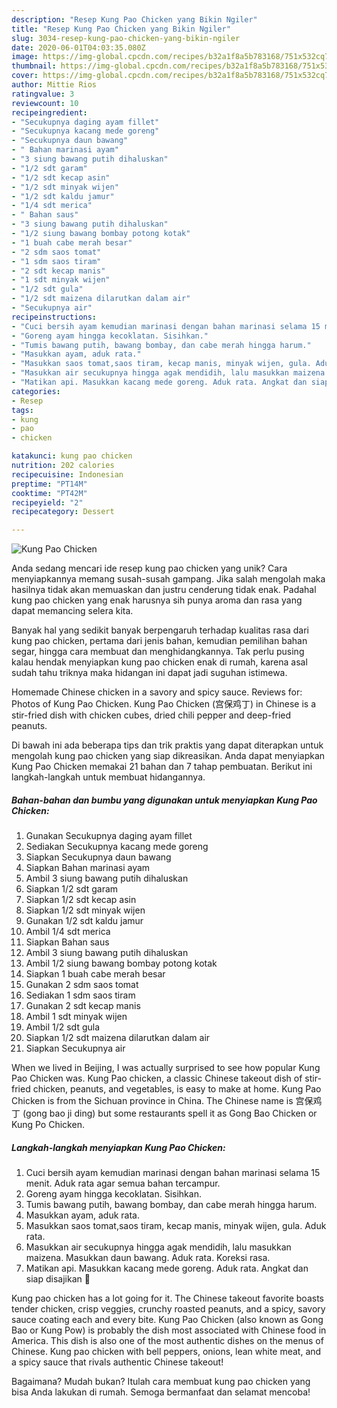 ```yaml
---
description: "Resep Kung Pao Chicken yang Bikin Ngiler"
title: "Resep Kung Pao Chicken yang Bikin Ngiler"
slug: 3034-resep-kung-pao-chicken-yang-bikin-ngiler
date: 2020-06-01T04:03:35.080Z
image: https://img-global.cpcdn.com/recipes/b32a1f8a5b783168/751x532cq70/kung-pao-chicken-foto-resep-utama.jpg
thumbnail: https://img-global.cpcdn.com/recipes/b32a1f8a5b783168/751x532cq70/kung-pao-chicken-foto-resep-utama.jpg
cover: https://img-global.cpcdn.com/recipes/b32a1f8a5b783168/751x532cq70/kung-pao-chicken-foto-resep-utama.jpg
author: Mittie Rios
ratingvalue: 3
reviewcount: 10
recipeingredient:
- "Secukupnya daging ayam fillet"
- "Secukupnya kacang mede goreng"
- "Secukupnya daun bawang"
- " Bahan marinasi ayam"
- "3 siung bawang putih dihaluskan"
- "1/2 sdt garam"
- "1/2 sdt kecap asin"
- "1/2 sdt minyak wijen"
- "1/2 sdt kaldu jamur"
- "1/4 sdt merica"
- " Bahan saus"
- "3 siung bawang putih dihaluskan"
- "1/2 siung bawang bombay potong kotak"
- "1 buah cabe merah besar"
- "2 sdm saos tomat"
- "1 sdm saos tiram"
- "2 sdt kecap manis"
- "1 sdt minyak wijen"
- "1/2 sdt gula"
- "1/2 sdt maizena dilarutkan dalam air"
- "Secukupnya air"
recipeinstructions:
- "Cuci bersih ayam kemudian marinasi dengan bahan marinasi selama 15 menit. Aduk rata agar semua bahan tercampur."
- "Goreng ayam hingga kecoklatan. Sisihkan."
- "Tumis bawang putih, bawang bombay, dan cabe merah hingga harum."
- "Masukkan ayam, aduk rata."
- "Masukkan saos tomat,saos tiram, kecap manis, minyak wijen, gula. Aduk rata."
- "Masukkan air secukupnya hingga agak mendidih, lalu masukkan maizena. Masukkan daun bawang. Aduk rata. Koreksi rasa."
- "Matikan api. Masukkan kacang mede goreng. Aduk rata. Angkat dan siap disajikan 🥰"
categories:
- Resep
tags:
- kung
- pao
- chicken

katakunci: kung pao chicken 
nutrition: 202 calories
recipecuisine: Indonesian
preptime: "PT14M"
cooktime: "PT42M"
recipeyield: "2"
recipecategory: Dessert

---
```



![Kung Pao Chicken](https://img-global.cpcdn.com/recipes/b32a1f8a5b783168/751x532cq70/kung-pao-chicken-foto-resep-utama.jpg)

Anda sedang mencari ide resep kung pao chicken yang unik? Cara menyiapkannya memang susah-susah gampang. Jika salah mengolah maka hasilnya tidak akan memuaskan dan justru cenderung tidak enak. Padahal kung pao chicken yang enak harusnya sih punya aroma dan rasa yang dapat memancing selera kita.

Banyak hal yang sedikit banyak berpengaruh terhadap kualitas rasa dari kung pao chicken, pertama dari jenis bahan, kemudian pemilihan bahan segar, hingga cara membuat dan menghidangkannya. Tak perlu pusing kalau hendak menyiapkan kung pao chicken enak di rumah, karena asal sudah tahu triknya maka hidangan ini dapat jadi suguhan istimewa.

Homemade Chinese chicken in a savory and spicy sauce. Reviews for: Photos of Kung Pao Chicken. Kung Pao Chicken (宫保鸡丁) in Chinese is a stir-fried dish with chicken cubes, dried chili pepper and deep-fried peanuts.


Di bawah ini ada beberapa tips dan trik praktis yang dapat diterapkan untuk mengolah kung pao chicken yang siap dikreasikan. Anda dapat menyiapkan Kung Pao Chicken memakai 21 bahan dan 7 tahap pembuatan. Berikut ini langkah-langkah untuk membuat hidangannya.

<!--inarticleads1-->

##### Bahan-bahan dan bumbu yang digunakan untuk menyiapkan Kung Pao Chicken:

1. Gunakan Secukupnya daging ayam fillet
1. Sediakan Secukupnya kacang mede goreng
1. Siapkan Secukupnya daun bawang
1. Siapkan  Bahan marinasi ayam
1. Ambil 3 siung bawang putih dihaluskan
1. Siapkan 1/2 sdt garam
1. Siapkan 1/2 sdt kecap asin
1. Siapkan 1/2 sdt minyak wijen
1. Gunakan 1/2 sdt kaldu jamur
1. Ambil 1/4 sdt merica
1. Siapkan  Bahan saus
1. Ambil 3 siung bawang putih dihaluskan
1. Ambil 1/2 siung bawang bombay potong kotak
1. Siapkan 1 buah cabe merah besar
1. Gunakan 2 sdm saos tomat
1. Sediakan 1 sdm saos tiram
1. Gunakan 2 sdt kecap manis
1. Ambil 1 sdt minyak wijen
1. Ambil 1/2 sdt gula
1. Siapkan 1/2 sdt maizena dilarutkan dalam air
1. Siapkan Secukupnya air


When we lived in Beijing, I was actually surprised to see how popular Kung Pao Chicken was. Kung Pao chicken, a classic Chinese takeout dish of stir-fried chicken, peanuts, and vegetables, is easy to make at home. Kung Pao Chicken is from the Sichuan province in China. The Chinese name is 宫保鸡丁 (gong bao ji ding) but some restaurants spell it as Gong Bao Chicken or Kung Po Chicken. 

<!--inarticleads2-->

##### Langkah-langkah menyiapkan Kung Pao Chicken:

1. Cuci bersih ayam kemudian marinasi dengan bahan marinasi selama 15 menit. Aduk rata agar semua bahan tercampur.
1. Goreng ayam hingga kecoklatan. Sisihkan.
1. Tumis bawang putih, bawang bombay, dan cabe merah hingga harum.
1. Masukkan ayam, aduk rata.
1. Masukkan saos tomat,saos tiram, kecap manis, minyak wijen, gula. Aduk rata.
1. Masukkan air secukupnya hingga agak mendidih, lalu masukkan maizena. Masukkan daun bawang. Aduk rata. Koreksi rasa.
1. Matikan api. Masukkan kacang mede goreng. Aduk rata. Angkat dan siap disajikan 🥰


Kung pao chicken has a lot going for it. The Chinese takeout favorite boasts tender chicken, crisp veggies, crunchy roasted peanuts, and a spicy, savory sauce coating each and every bite. Kung Pao Chicken (also known as Gong Bao or Kung Pow) is probably the dish most associated with Chinese food in America. This dish is also one of the most authentic dishes on the menus of Chinese. Kung pao chicken with bell peppers, onions, lean white meat, and a spicy sauce that rivals authentic Chinese takeout! 

Bagaimana? Mudah bukan? Itulah cara membuat kung pao chicken yang bisa Anda lakukan di rumah. Semoga bermanfaat dan selamat mencoba!
